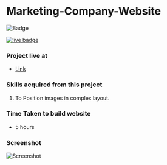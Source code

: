 # Marketing-Company-Website

![Badge](https://img.shields.io/badge/Technologies-HTML%2FCSS-brightgreen)

[![live badge](https://img.shields.io/badge/Status-Live-green)](https://marketing-company-website.netlify.app/)

### Project live at
- [Link](https://marketing-company-website.netlify.app/)

### Skills acquired from this project
1. To Position images in complex layout.

### Time Taken to build website
- 5 hours

### Screenshot

![Screenshot](/12_screenshot.png)

